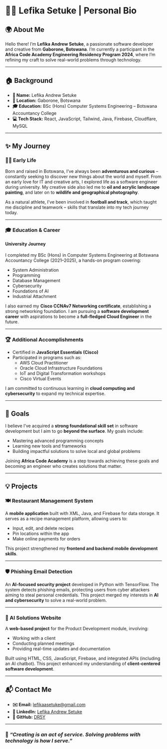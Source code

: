 # 👋🏾 Lefika Setuke | Personal Bio

## 🌍 About Me

Hello there! I’m **Lefika Andrew Setuke**, a passionate software developer and creative from **Gaborone, Botswana**. I’m currently a participant in the **Africa Code Academy Engineering Residency Program 2024**, where I’m refining my craft to solve real-world problems through technology.

---

## 🏠 Background

- **📛 Name:** Lefika Andrew Setuke  
- **📍 Location:** Gaborone, Botswana  
- **🎓 Education:** BSc (Hons) Computer Systems Engineering – Botswana Accountancy College  
- **💻 Tech Stack:** React, JavaScript, Tailwind, Java, Firebase, Cloudflare, MySQL

---

## ✨ My Journey

### 🧒🏾 Early Life

Born and raised in Botswana, I’ve always been **adventurous and curious** – constantly seeking to discover new things about the world and myself. From an early love for IT and creative arts, I explored life as a software engineer during university. My creative side also led me to **oil and acrylic landscape painting**, and later on to **wildlife and geographical photography**.

As a natural athlete, I’ve been involved in **football and track**, which taught me discipline and teamwork – skills that translate into my tech journey today.

---

### 🎓 Education & Career

#### University Journey

I completed my BSc (Hons) in Computer Systems Engineering at Botswana Accountancy College (2021–2025), a hands-on program covering:

- System Administration  
- Programming  
- Database Management  
- Cybersecurity  
- Foundations of AI  
- Industrial Attachment

I also earned my **Cisco CCNAv7 Networking certificate**, establishing a strong networking foundation. I am pursuing a **software development career** with aspirations to become a **full-fledged Cloud Engineer** in the future.

---

### 🏆 Additional Accomplishments

- Certified in **JavaScript Essentials (Cisco)**
- Participated in programs such as:
  - AWS Cloud Practitioner
  - Oracle Cloud Infrastructure Foundations
  - IoT and Digital Transformation workshops
  - Cisco Virtual Events

I am committed to continuous learning in **cloud computing and cybersecurity** to expand my technical expertise.

---

## 🚀 Goals

I believe I’ve acquired a **strong foundational skill set** in software development but I aim to go **beyond the surface**. My goals include:

- Mastering advanced programming concepts  
- Learning new tools and frameworks  
- Building impactful solutions to solve local and global problems

Joining **Africa Code Academy** is a step towards achieving these goals and becoming an engineer who creates solutions that matter.

---

## 💡 Projects

### 🍽️ Restaurant Management System

A **mobile application** built with XML, Java, and Firebase for data storage. It serves as a recipe management platform, allowing users to:

- Input, edit, and delete recipes  
- Pin locations within the app  
- Make online payments for orders

This project strengthened my **frontend and backend mobile development skills**.

---

### 🛡️ Phishing Email Detection

An **AI-focused security project** developed in Python with TensorFlow. The system detects phishing emails, protecting users from cyber attackers aiming to steal personal credentials. This project merged my interests in **AI and cybersecurity** to solve a real-world problem.

---

### 🤖 AI Solutions Website

A **web-based project** for the Product Development module, involving:

- Working with a client  
- Conducting planned meetings  
- Providing real-time updates and documentation

Built using HTML, CSS, JavaScript, Firebase, and integrated APIs (including an AI chatbot). This project enhanced my understanding of **client-centered software development**.

---

## 📬 Contact Me

- **✉️ Email:** [lefikaasetuke@gmail.com](mailto:lefikaasetuke@gmail.com)  
- **🔗 LinkedIn:** [Lefika Andrew Setuke](https://www.linkedin.com/in/lefika-andrew-setuke-b78273270/)  
- **🐙 GitHub:** [DR5Y](https://github.com/DR5Y)

---

### 🌟 *“Creating is an act of service. Solving problems with technology is how I serve.”*
